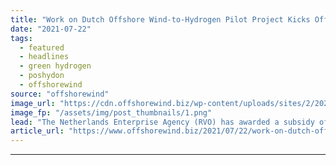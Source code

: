 ```yaml
---
title: "Work on Dutch Offshore Wind-to-Hydrogen Pilot Project Kicks Off as Gov’t Grants Subsidy"
date: "2021-07-22"
tags: 
  - featured
  - headlines
  - green hydrogen
  - poshydon
  - offshorewind
source: "offshorewind"
image_url: "https://cdn.offshorewind.biz/wp-content/uploads/sites/2/2020/04/20113542/PosHYdon.png"
image_fp: "/assets/img/post_thumbnails/1.png"
lead: "The Netherlands Enterprise Agency (RVO) has awarded a subsidy of EUR 3.6 million to"
article_url: "https://www.offshorewind.biz/2021/07/22/work-on-dutch-offshore-wind-to-hydrogen-pilot-project-kicks-off-as-govt-grants-subsidy/"
---
```


---
